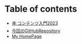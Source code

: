 # Table of contents

* [🕸 コンテンツ入門2023](README.md)
* [今回のGitHubRepository](https://github.com/Myxogastria0808/contents2023/tree/main)
* [My HomePage](https://yukiosada.work/)
